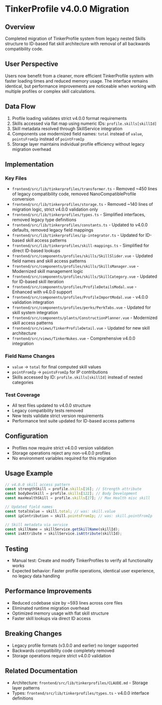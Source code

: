 # TinkerProfile v4.0.0 Migration

## Overview
Completed migration of TinkerProfile system from legacy nested Skills structure to ID-based flat skill architecture with removal of all backwards compatibility code.

## User Perspective
Users now benefit from a cleaner, more efficient TinkerProfile system with faster loading times and reduced memory usage. The interface remains identical, but performance improvements are noticeable when working with multiple profiles or complex skill calculations.

## Data Flow
1. Profile loading validates strict v4.0.0 format requirements
2. Skills accessed via flat map using numeric IDs: `profile.skills[skillId]`
3. Skill metadata resolved through SkillService integration
4. Components use modernized field names: `total` instead of `value`, `pointsFromIp` instead of `pointFromIp`
5. Storage layer maintains individual profile efficiency without legacy migration overhead

## Implementation

### Key Files
- `frontend/src/lib/tinkerprofiles/transformer.ts` - Removed ~450 lines of legacy compatibility code, removed NanoCompatibleProfile conversion
- `frontend/src/lib/tinkerprofiles/storage.ts` - Removed ~140 lines of migration logic, strict v4.0.0 validation only
- `frontend/src/lib/tinkerprofiles/types.ts` - Simplified interfaces, removed legacy type definitions
- `frontend/src/lib/tinkerprofiles/constants.ts` - Updated to v4.0.0 defaults, removed legacy field mappings
- `frontend/src/lib/tinkerprofiles/ip-integrator.ts` - Updated for ID-based skill access patterns
- `frontend/src/lib/tinkerprofiles/skill-mappings.ts` - Simplified for direct ID-based lookups
- `frontend/src/components/profiles/skills/SkillSlider.vue` - Updated field names and skill access patterns
- `frontend/src/components/profiles/skills/SkillsManager.vue` - Modernized skill management logic
- `frontend/src/components/profiles/skills/SkillCategory.vue` - Updated for ID-based skill iteration
- `frontend/src/components/profiles/ProfileDetailsModal.vue` - Enhanced with v4.0.0 support
- `frontend/src/components/profiles/ProfileImportModal.vue` - v4.0.0 validation integration
- `frontend/src/components/profiles/perks/PerkTabs.vue` - Updated for skill system integration
- `frontend/src/components/plants/ConstructionPlanner.vue` - Modernized skill access patterns
- `frontend/src/views/TinkerProfileDetail.vue` - Updated for new skill architecture
- `frontend/src/views/TinkerNukes.vue` - Comprehensive v4.0.0 integration

### Field Name Changes
- `value` → `total` for final computed skill values
- `pointFromIp` → `pointsFromIp` for IP contributions
- Skills accessed by ID: `profile.skills[skillId]` instead of nested categories

### Test Coverage
- All test files updated to v4.0.0 structure
- Legacy compatibility tests removed
- New tests validate strict version requirements
- Performance test suite updated for ID-based access patterns

## Configuration
- Profiles now require strict v4.0.0 version validation
- Storage operations reject any non-v4.0.0 profiles
- No environment variables required for this migration

## Usage Example
```typescript
// v4.0.0 skill access pattern
const strengthSkill = profile.skills[16]; // Strength attribute
const bodyDevSkill = profile.skills[122]; // Body Development
const maxHealthSkill = profile.skills[27]; // Max Health misc skill

// Updated field names
const totalValue = skill.total; // was: skill.value
const ipContribution = skill.pointsFromIp; // was: skill.pointFromIp

// Skill metadata via service
const skillName = skillService.getSkillName(skillId);
const isAttribute = skillService.isAttribute(skillId);
```

## Testing
- Manual test: Create and modify TinkerProfiles to verify all functionality works
- Expected behavior: Faster profile operations, identical user experience, no legacy data handling

## Performance Improvements
- Reduced codebase size by ~593 lines across core files
- Eliminated runtime migration overhead
- Optimized memory usage with flat skill structure
- Faster skill lookups via direct ID access

## Breaking Changes
- Legacy profile formats (v3.0.0 and earlier) no longer supported
- Backwards compatibility code completely removed
- Storage operations require strict v4.0.0 validation

## Related Documentation
- Architecture: `frontend/src/lib/tinkerprofiles/CLAUDE.md` - Storage layer patterns
- Types: `frontend/src/lib/tinkerprofiles/types.ts` - v4.0.0 interface definitions